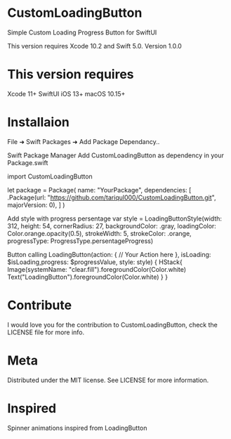 # CustomLoadingButton

Simple Custom Loading Progress Button for SwiftUI



This version requires Xcode 10.2 and Swift 5.0.
Version 1.0.0

# This version requires 
Xcode 11+
SwiftUI
iOS 13+
macOS 10.15+

# Installaion


File ➜ Swift Packages ➜ Add Package Dependancy..

Swift Package Manager
Add CustomLoadingButton as dependency in your Package.swift


import CustomLoadingButton

let package = Package(
    name: "YourPackage",
    dependencies: [
        .Package(url: "https://github.com/tariqul000/CustomLoadingButton.git", majorVersion: 0),
    ]
)


Add style with progress persentage 
var style = LoadingButtonStyle(width: 312,
                                height: 54,
                                cornerRadius: 27,
                                backgroundColor: .gray,
                                loadingColor: Color.orange.opacity(0.5),
                                strokeWidth: 5,
                                strokeColor: .orange,
                                progressType: ProgressType.persentageProgress)
                                
                                

Button calling 
            LoadingButton(action: {
               // Your Action here
            }, isLoading: $isLoading,progress: $progressValue, style: style) {
                     HStack{
                     Image(systemName: "clear.fill").foregroundColor(Color.white)
                     Text("LoadingButton").foregroundColor(Color.white)
                     }
             }

# Contribute
I would love you for the contribution to CustomLoadingButton, check the LICENSE file for more info.

# Meta
Distributed under the MIT license. See LICENSE for more information.

# Inspired
Spinner animations inspired from LoadingButton
